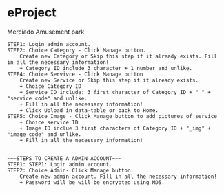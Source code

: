 # eProject
Merciado Amusement park


~~~STEPS TO CREATE A NEW SERVICE~~~
STEP1: Login admin account.
STEP2: Choice Category - Click Manage button.
	Create new Category or Skip this step if it already exists. Fill in all the necessary information!
	+ Category ID include 3 character + 1 number and unlike.
STEP4: Choice Servivce - Click Manage button
	Create new Service or Skip this step if it already exists. 
	+ Choice Category ID
	+ Service ID include: 3 first character of Category ID + "_" + "service code" and unlike.
	+ Fill in all the necessary information!
	+ Click Upload in data-table or back to Home.
STEP5: Choice Image - Click Manage button to add pictures of service
	+ Choice service ID
	+ Image ID inclue 3 first characters of Category ID + "_img" + "image code" and unlike.
	+ Fill in all the necessary information!


~~~STEPS TO CREATE A ADMIN ACCOUNT~~~
STEP1: STEP1: Login admin account.
STEP2: Choice Admin- Click Manage button.
	Create new admin account. Fill in all the necessary information!
	+ Password will be will be encrypted using MD5.
